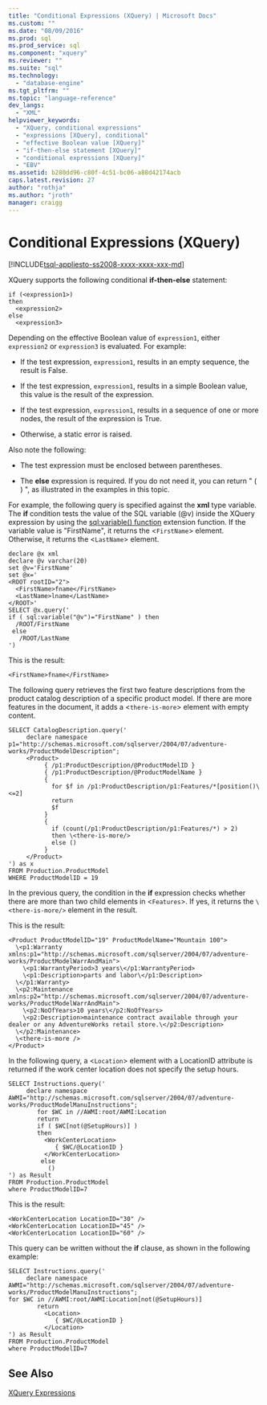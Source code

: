 ```yaml
---
title: "Conditional Expressions (XQuery) | Microsoft Docs"
ms.custom: ""
ms.date: "08/09/2016"
ms.prod: sql
ms.prod_service: sql
ms.component: "xquery"
ms.reviewer: ""
ms.suite: "sql"
ms.technology: 
  - "database-engine"
ms.tgt_pltfrm: ""
ms.topic: "language-reference"
dev_langs: 
  - "XML"
helpviewer_keywords: 
  - "XQuery, conditional expressions"
  - "expressions [XQuery], conditional"
  - "effective Boolean value [XQuery]"
  - "if-then-else statement [XQuery]"
  - "conditional expressions [XQuery]"
  - "EBV"
ms.assetid: b280dd96-c80f-4c51-bc06-a88d42174acb
caps.latest.revision: 27
author: "rothja"
ms.author: "jroth"
manager: craigg
---
```

# Conditional Expressions (XQuery)
[!INCLUDE[tsql-appliesto-ss2008-xxxx-xxxx-xxx-md](../includes/tsql-appliesto-ss2008-xxxx-xxxx-xxx-md.md)]

  XQuery supports the following conditional **if-then-else** statement:  
  
```  
if (<expression1>)  
then  
  <expression2>  
else  
  <expression3>  
```  
  
 Depending on the effective Boolean value of `expression1`, either `expression2` or `expression3` is evaluated. For example:  
  
-   If the test expression, `expression1`, results in an empty sequence, the result is False.  
  
-   If the test expression, `expression1`, results in a simple Boolean value, this value is the result of the expression.  
  
-   If the test expression, `expression1`, results in a sequence of one or more nodes, the result of the expression is True.  
  
-   Otherwise, a static error is raised.  
  
 Also note the following:  
  
-   The test expression must be enclosed between parentheses.  
  
-   The **else** expression is required. If you do not need it, you can return " ( ) ", as illustrated in the examples in this topic.  
  
 For example, the following query is specified against the **xml** type variable. The **if** condition tests the value of the SQL variable (@v) inside the XQuery expression by using the [sql:variable() function](../xquery/xquery-extension-functions-sql-variable.md) extension function. If the variable value is "FirstName", it returns the <`FirstName`> element. Otherwise, it returns the <`LastName`> element.  
  
```  
declare @x xml  
declare @v varchar(20)  
set @v='FirstName'  
set @x='  
<ROOT rootID="2">  
  <FirstName>fname</FirstName>  
  <LastName>lname</LastName>  
</ROOT>'  
SELECT @x.query('  
if ( sql:variable("@v")="FirstName" ) then  
  /ROOT/FirstName  
 else  
   /ROOT/LastName  
')  
```  
  
 This is the result:  
  
```  
<FirstName>fname</FirstName>  
```  
  
 The following query retrieves the first two feature descriptions from the product catalog description of a specific product model. If there are more features in the document, it adds a <`there-is-more`> element with empty content.  
  
```  
SELECT CatalogDescription.query('  
     declare namespace p1="http://schemas.microsoft.com/sqlserver/2004/07/adventure-works/ProductModelDescription";  
     <Product>   
          { /p1:ProductDescription/@ProductModelID }  
          { /p1:ProductDescription/@ProductModelName }   
          {  
            for $f in /p1:ProductDescription/p1:Features/*[position()\<=2]  
            return  
            $f   
          }  
          {  
            if (count(/p1:ProductDescription/p1:Features/*) > 2)  
            then \<there-is-more/>  
            else ()  
          }   
     </Product>          
') as x  
FROM Production.ProductModel  
WHERE ProductModelID = 19  
```  
  
 In the previous query, the condition in the **if** expression checks whether there are more than two child elements in <`Features`>. If yes, it returns the `\<there-is-more/>` element in the result.  
  
 This is the result:  
  
```  
<Product ProductModelID="19" ProductModelName="Mountain 100">  
  \<p1:Warranty xmlns:p1="http://schemas.microsoft.com/sqlserver/2004/07/adventure-works/ProductModelWarrAndMain">  
    \<p1:WarrantyPeriod>3 years\</p1:WarrantyPeriod>  
    \<p1:Description>parts and labor\</p1:Description>  
  \</p1:Warranty>  
  \<p2:Maintenance xmlns:p2="http://schemas.microsoft.com/sqlserver/2004/07/adventure-works/ProductModelWarrAndMain">  
    \<p2:NoOfYears>10 years\</p2:NoOfYears>  
    \<p2:Description>maintenance contract available through your dealer or any AdventureWorks retail store.\</p2:Description>  
  \</p2:Maintenance>  
  \<there-is-more />  
</Product>  
```  
  
 In the following query, a <`Location`> element with a LocationID attribute is returned if the work center location does not specify the setup hours.  
  
```  
SELECT Instructions.query('  
     declare namespace AWMI="http://schemas.microsoft.com/sqlserver/2004/07/adventure-works/ProductModelManuInstructions";  
        for $WC in //AWMI:root/AWMI:Location  
        return  
        if ( $WC[not(@SetupHours)] )  
        then  
          <WorkCenterLocation>  
             { $WC/@LocationID }   
          </WorkCenterLocation>  
         else  
           ()  
') as Result  
FROM Production.ProductModel  
where ProductModelID=7  
```  
  
 This is the result:  
  
```  
<WorkCenterLocation LocationID="30" />  
<WorkCenterLocation LocationID="45" />  
<WorkCenterLocation LocationID="60" />  
```  
  
 This query can be written without the **if** clause, as shown in the following example:  
  
```  
SELECT Instructions.query('  
     declare namespace AWMI="http://schemas.microsoft.com/sqlserver/2004/07/adventure-works/ProductModelManuInstructions";  
for $WC in //AWMI:root/AWMI:Location[not(@SetupHours)]   
        return  
          <Location>  
             { $WC/@LocationID }   
          </Location>  
') as Result  
FROM Production.ProductModel  
where ProductModelID=7  
```  
  
## See Also  
 [XQuery Expressions](../xquery/xquery-expressions.md)  
  
  
